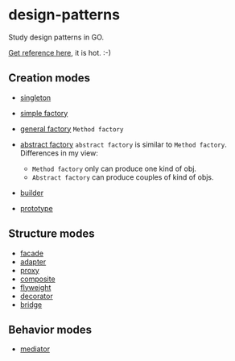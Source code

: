 # design-patterns

Study design patterns in GO.

[Get reference here](https://github.com/senghoo/golang-design-pattern), it is hot. :-)

## Creation modes

- [singleton](./singleton/demo.go)

- [simple factory](./factory-simple/demo.go)

- [general factory](./factroy-general/demo.go) 
    `Method factory`

- [abstract factory](./factory-abstract/demo.go) 
    `abstract factory` is similar to `Method factory`. Differences in my view:
    - `Method factory` only can produce one kind of obj.
    - `Abstract factory` can produce couples of kind of objs. 
    
- [builder](./builder/demo.go)

- [prototype](./prototype/demo.go)

## Structure modes

- [facade](./facade/demo.go)
- [adapter](./adapter/demo.go)
- [proxy](./proxy/demo.go)
- [composite](./composite/demo.go)
- [flyweight](./flyweight/demo.go)
- [decorator](./decorator/demo.go)
- [bridge](./bridge/demo.go)

## Behavior modes

- [mediator](./mediator/demo.go)